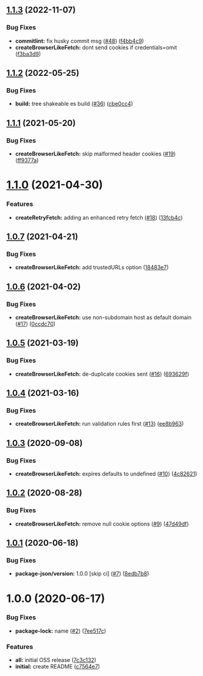 ## [1.1.3](https://github.com/americanexpress/fetch-enhancers/compare/v1.1.2...v1.1.3) (2022-11-07)


### Bug Fixes

* **commitlint:** fix husky commit msg ([#48](https://github.com/americanexpress/fetch-enhancers/issues/48)) ([f4bb4c9](https://github.com/americanexpress/fetch-enhancers/commit/f4bb4c96a32987879f2a950efb30b19e48b6190c))
* **createBrowserLikeFetch:** dont send cookies if credentials=omit ([f3ba3d9](https://github.com/americanexpress/fetch-enhancers/commit/f3ba3d914dcebdd963eb1910ca5452d47c413086))

## [1.1.2](https://github.com/americanexpress/fetch-enhancers/compare/v1.1.1...v1.1.2) (2022-05-25)


### Bug Fixes

* **build:** tree shakeable es build ([#36](https://github.com/americanexpress/fetch-enhancers/issues/36)) ([cbe0cc4](https://github.com/americanexpress/fetch-enhancers/commit/cbe0cc451ce187b5ea6700e724965a0cfea6a350))

## [1.1.1](https://github.com/americanexpress/fetch-enhancers/compare/v1.1.0...v1.1.1) (2021-05-20)


### Bug Fixes

* **createBrowserLikeFetch:** skip malformed header cookies ([#19](https://github.com/americanexpress/fetch-enhancers/issues/19)) ([ff9377a](https://github.com/americanexpress/fetch-enhancers/commit/ff9377a4e45e2e3f551ab4fabe366fed0cf7311e))

# [1.1.0](https://github.com/americanexpress/fetch-enhancers/compare/v1.0.7...v1.1.0) (2021-04-30)


### Features

* **createRetryFetch:** adding an enhanced retry fetch  ([#18](https://github.com/americanexpress/fetch-enhancers/issues/18)) ([13fcb4c](https://github.com/americanexpress/fetch-enhancers/commit/13fcb4cd47d01c9697c388b20395f9b14703906e))

## [1.0.7](https://github.com/americanexpress/fetch-enhancers/compare/v1.0.6...v1.0.7) (2021-04-21)


### Bug Fixes

* **createBrowserLikeFetch:** add trustedURLs option ([18483e7](https://github.com/americanexpress/fetch-enhancers/commit/18483e77e84c9a7ea951fc4c935e44cdfbe268b5))

## [1.0.6](https://github.com/americanexpress/fetch-enhancers/compare/v1.0.5...v1.0.6) (2021-04-02)


### Bug Fixes

* **createBrowserLikeFetch:** use non-subdomain host as default domain ([#17](https://github.com/americanexpress/fetch-enhancers/issues/17)) ([0ccdc70](https://github.com/americanexpress/fetch-enhancers/commit/0ccdc7025860c4b51fd91ab04da074073ddb666b))

## [1.0.5](https://github.com/americanexpress/fetch-enhancers/compare/v1.0.4...v1.0.5) (2021-03-19)


### Bug Fixes

* **createBrowserLikeFetch:** de-duplicate cookies sent ([#16](https://github.com/americanexpress/fetch-enhancers/issues/16)) ([693629f](https://github.com/americanexpress/fetch-enhancers/commit/693629fa544fc039070a9cea9b3161aa18f9f35a))

## [1.0.4](https://github.com/americanexpress/fetch-enhancers/compare/v1.0.3...v1.0.4) (2021-03-16)


### Bug Fixes

* **createBrowserLikeFetch:** run validation rules first ([#13](https://github.com/americanexpress/fetch-enhancers/issues/13)) ([ee8b963](https://github.com/americanexpress/fetch-enhancers/commit/ee8b96381021957c34dbf93f9b2b0e691bc953ef))

## [1.0.3](https://github.com/americanexpress/fetch-enhancers/compare/v1.0.2...v1.0.3) (2020-09-08)


### Bug Fixes

* **createBrowserLikeFetch:** expires defaults to undefined ([#10](https://github.com/americanexpress/fetch-enhancers/issues/10)) ([4c82621](https://github.com/americanexpress/fetch-enhancers/commit/4c8262192227998627b208c9043d7261d48b33b4))

## [1.0.2](https://github.com/americanexpress/fetch-enhancers/compare/v1.0.1...v1.0.2) (2020-08-28)


### Bug Fixes

* **createBrowserLikeFetch:** remove null cookie options ([#9](https://github.com/americanexpress/fetch-enhancers/issues/9)) ([47d49df](https://github.com/americanexpress/fetch-enhancers/commit/47d49dfd3d11487bed537906302864a5079000dc))

## [1.0.1](https://github.com/americanexpress/fetch-enhancers/compare/v1.0.0...v1.0.1) (2020-06-18)


### Bug Fixes

* **package-json/version:** 1.0.0 [skip ci] ([#7](https://github.com/americanexpress/fetch-enhancers/issues/7)) ([8edb7b8](https://github.com/americanexpress/fetch-enhancers/commit/8edb7b877abca2e4c107609fa54fa9d26d38e7fe))

# 1.0.0 (2020-06-17)


### Bug Fixes

* **package-lock:** name ([#2](https://github.com/americanexpress/fetch-enhancers/issues/2)) ([7ee517c](https://github.com/americanexpress/fetch-enhancers/commit/7ee517cca112b8ed598f26a67ac12bdbc2994a7d))


### Features

* **all:** initial OSS release ([7c3c132](https://github.com/americanexpress/fetch-enhancers/commit/7c3c13293fd3d385ff4e9b1b7c6b3f965c6fd016))
* **initial:** create README ([c7564e7](https://github.com/americanexpress/fetch-enhancers/commit/c7564e758408a65075ada7817ff939ab64d1c540))
